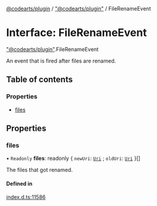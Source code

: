 [@codearts/plugin](../README.md) / ["@codearts/plugin"](../modules/_codearts_plugin_.md) / FileRenameEvent

# Interface: FileRenameEvent

["@codearts/plugin"](../modules/_codearts_plugin_.md).FileRenameEvent

An event that is fired after files are renamed.

## Table of contents

### Properties

- [files](codearts_plugin_.FileRenameEvent.md#files)

## Properties

### files

• `Readonly` **files**: readonly { `newUri`: [`Uri`](../classes/codearts_plugin_.Uri.md) ; `oldUri`: [`Uri`](../classes/codearts_plugin_.Uri.md)  }[]

The files that got renamed.

#### Defined in

[index.d.ts:11586](https://github.com/huaweicloud/cloudide-plugin-api/blob/a055dd0/index.d.ts#L11586)
